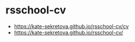 # rsschool-cv
- https://kate-sekretova.github.io/rsschool-cv/cv
- https://kate-sekretova.github.io/rsschool-cv/
